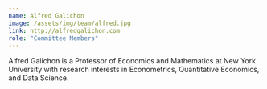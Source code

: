 ```yaml
---
name: Alfred Galichon
image: /assets/img/team/alfred.jpg
link: http://alfredgalichon.com
role: "Committee Members"
---
```

Alfred Galichon is a Professor of Economics and Mathematics at New York University with research interests in Econometrics, Quantitative Economics, and Data Science.